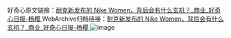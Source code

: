 好奇心原文链接：[耐克新发布的 Nike Women，背后会有什么玄机？_商业_好奇心日报-杨樱 ](https://www.qdaily.com/articles/3021.html)
WebArchive归档链接：[耐克新发布的 Nike Women，背后会有什么玄机？_商业_好奇心日报-杨樱 ](http://web.archive.org/web/20190623151432/https://www.qdaily.com/articles/3021.html)
![image](http://ww3.sinaimg.cn/large/007d5XDply1g3v6jkx3fwj30u05db4qp)